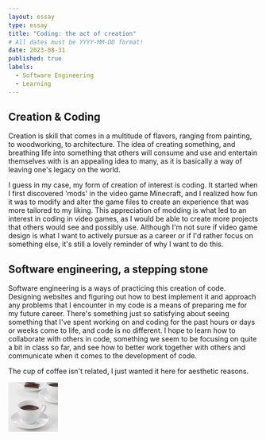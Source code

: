 ```yaml
---
layout: essay
type: essay
title: "Coding: the act of creation"
# All dates must be YYYY-MM-DD format!
date: 2023-08-31
published: true
labels:
  - Software Engineering
  - Learning
---
```


## Creation & Coding

Creation is skill that comes in a multitude of flavors, ranging from painting, to woodworking, to architecture. The idea of creating something, and breathing life into something that others will consume and use and entertain themselves with is an appealing idea to many, as it is basically a way of leaving one's legacy on the world. 

I guess in my case, my form of creation of interest is coding. It started when I first discovered 'mods' in the video game Minecraft, and I realized how fun it was to modify and alter the game files to create an experience that was more tailored to my liking. This appreciation of modding is what led to an interest in coding in video games, as I would be able to create more projects that others would see and possibly use. Although I'm not sure if video game design is what I want to actively pursue as a career or if I'd rather focus on something else, it's still a lovely reminder of why I want to do this.

## Software engineering, a stepping stone

Software engineering is a ways of practicing this creation of code. Designing websites and figuring out how to best implement it and approach any problems that I encounter in my code is a means of preparing me for my future career. There's something just so satisfying about seeing something that I've spent working on and coding for the past hours or days or weeks come to life, and code is no different. I hope to learn how to collaborate with others in code, something we seem to be focusing on quite a bit in class so far, and see how to better work together with others and communicate when it comes to the development of code.

The cup of coffee isn't related, I just wanted it here for aesthetic reasons.

<img width="100px" class="rounded float-start pe-4" src="../img/coffee.png">

